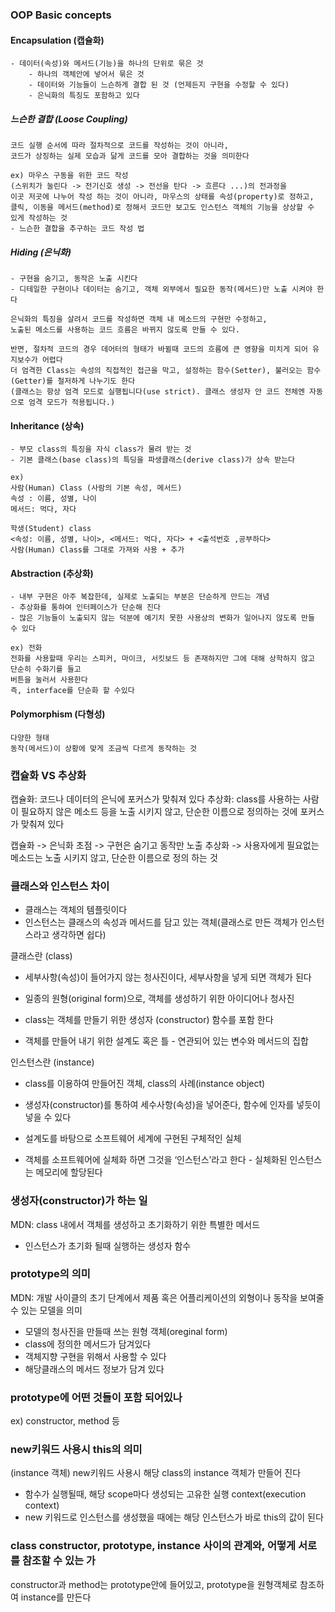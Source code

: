 ### OOP Basic concepts

#### Encapsulation (캡슐화)

    - 데이터(속성)와 메서드(기능)을 하나의 단위로 묶은 것
        - 하나의 객체안에 넣어서 묶은 것
        - 데이터와 기능들이 느슨하게 결합 된 것 (언제든지 구현을 수정할 수 있다)
        - 은닉화의 특징도 포함하고 있다

##### 느슨한 결합 (Loose Coupling)

    코드 실행 순서에 따라 절차적으로 코드를 작성하는 것이 아니라,
    코드가 상징하는 실제 모습과 닮게 코드를 모아 결합하는 것을 의미한다

    ex) 마우스 구동을 위한 코드 작성
    (스위치가 눌린다 -> 전기신호 생성 -> 전선을 탄다 -> 흐른다 ...)의 전과정을
    이곳 저곳에 나누어 작성 하는 것이 아니라, 마우스의 상태를 속성(property)로 정하고,
    클릭, 이동을 메서드(method)로 정해서 코드만 보고도 인스턴스 객체의 기능을 상상할 수 있게 작성하는 것
    - 느슨한 결합을 추구하는 코드 작성 법

##### Hiding (은닉화)

    - 구현을 숨기고, 동작은 노출 시킨다
    - 디테일한 구현이나 데이터는 숨기고, 객체 외부에서 필요한 동작(메서드)만 노출 시켜야 한다

    은닉화의 특징을 살려서 코드를 작성하면 객체 내 메소드의 구현만 수정하고,
    노출된 메소드를 사용하는 코드 흐름은 바뀌지 않도록 만들 수 있다.

    반면, 절차적 코드의 경우 데어터의 형태가 바뀔때 코드의 흐름에 큰 영향을 미치게 되어 유지보수가 어렵다
    더 엄격한 Class는 속성의 직접적인 접근을 막고, 설정하는 함수(Setter), 불러오는 함수(Getter)를 철저하게 나누기도 한다
    (클래스는 항상 엄격 모드로 실행됩니다(use strict). 클래스 생성자 안 코드 전체엔 자동으로 엄격 모드가 적용됩니다.)

#### Inheritance (상속)

    - 부모 class의 특징을 자식 class가 물려 받는 것
    - 기본 클래스(base class)의 특딩을 파생클래스(derive class)가 상속 받는다

    ex)
    사람(Human) Class (사람의 기본 속성, 메서드)
    속성 : 이름, 성별, 나이
    메서드: 먹다, 자다

    학생(Student) class
    <속성: 이름, 성별, 나이>, <메서드: 먹다, 자다> + <출석번호 ,공부하다>
    사람(Human) Class를 그대로 가져와 사용 + 추가

#### Abstraction (추상화)

    - 내부 구현은 아주 복잡한데, 실제로 노출되는 부분은 단순하게 만드는 개념
    - 추상화를 통하여 인터페이스가 단순해 진다
    - 많은 기능들이 노출되지 않는 덕분에 예기치 못한 사용상의 변화가 일어나지 않도록 만들 수 있다

    ex) 전화
    전화를 사용할때 우리는 스피커, 마이크, 서킷보드 등 존재하지만 그에 대해 상학하지 않고 단순히 수화기를 들고
    버튼을 눌러서 사용한다
    즉, interface를 단순화 할 수있다

#### Polymorphism (다형성)

    다양한 형태
    동작(메서드)이 상황에 맞게 조금씩 다르게 동작하는 것

### 캡슐화 VS 추상화

캡슐화: 코드나 데이터의 은닉에 포커스가 맞춰져 있다
추상화: class를 사용하는 사람이 필요하지 않은 메소드 등을 노출 시키지 않고,
단순한 이름으로 정의하는 것에 포커스가 맞춰져 있다

캡슐화 -> 은닉화 초점 -> 구현은 숨기고 동작만 노출
추상화 -> 사용자에게 필요없는 메소드는 노출 시키지 않고, 단순한 이름으로 정의 하는 것

### 클래스와 인스턴스 차이

- 클래스는 객체의 템플릿이다
- 인스턴스는 클래스의 속성과 메서드를 담고 있는 객체(클래스로 만든 객체가 인스턴스라고 생각하면 쉽다)

클래스란 (class)

- 세부사항(속성)이 들어가지 않는 청사진이다, 세부사항을 넣게 되면 객체가 된다
- 일종의 원형(original form)으로, 객체를 생성하기 위한 아이디어나 청사진
- class는 객체를 만들기 위한 생성자 (constructor) 함수를 포함 한다

- 객체를 만들어 내기 위한 설계도 혹은 틀 - 연관되어 있는 변수와 메서드의 집합

인스턴스란 (instance)

- class를 이용하여 만들어진 객체, class의 사례(instance object)
- 생성자(constructor)를 통하여 세수사항(속성)을 넣어준다, 함수에 인자를 넣듯이 넣을 수 있다

- 설계도를 바탕으로 소프트웨어 세계에 구현된 구체적인 실체
- 객체를 소프트웨어에 실체화 하면 그것을 ‘인스턴스’라고 한다 - 실체화된 인스턴스는 메모리에 할당된다

### 생성자(constructor)가 하는 일

MDN: class 내에서 객체를 생성하고 초기화하기 위한 특별한 메서드

- 인스턴스가 초기화 될때 실행하는 생성자 함수

### prototype의 의미

MDN: 개발 사이클의 초기 단계에서 제품 혹은 어플리케이션의 외형이나 동작을 보여줄 수 있는 모델을 의미

- 모델의 청사진을 만들때 쓰는 원형 객체(oreginal form)
- class에 정의한 메서드가 담겨있다
- 객체지향 구현을 위해서 사용할 수 있다
- 해당클래스의 메서드 정보가 담겨 있다

### prototype에 어떤 것들이 포함 되어있나

ex) constructor, method 등

### new키워드 사용시 this의 의미

(instance 객체)
new키워드 사용시 해당 class의 instance 객체가 만들어 진다

- 함수가 실행될때, 해당 scope마다 생성되는 고유한 실행 context(execution context)
- new 키워드로 인스턴스를 생성했을 때에는 해당 인스턴스가 바로 this의 값이 된다

### class constructor, prototype, instance 사이의 관계와, 어떻게 서로를 참조할 수 있는 가

constructor과 method는 prototype안에 들어있고, prototype을 원형객체로 참조하여 instance를 만든다
